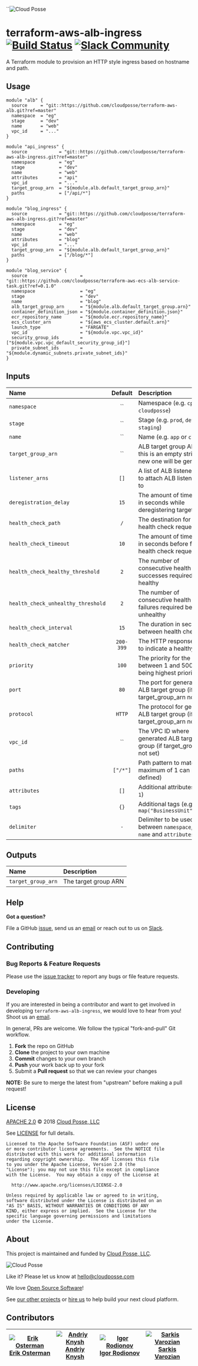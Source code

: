 ``![Cloud Posse](https://cloudposse.com/logo-300x69.png)

# terraform-aws-alb-ingress [![Build Status](https://travis-ci.org/cloudposse/terraform-aws-alb-ingress.svg?branch=master)](https://travis-ci.org/cloudposse/terraform-aws-alb-ingress) [![Slack Community](https://slack.cloudposse.com/badge.svg)](https://slack.cloudposse.com)

A Terraform module to provision an HTTP style ingress based on hostname and path.

## Usage

```
module "alb" {
  source     = "git::https://github.com/cloudposse/terraform-aws-alb.git?ref=master"
  namespace  = "eg"
  stage      = "dev"
  name       = "web"
  vpc_id     = "..."
}

module "api_ingress" {
  source            = "git::https://github.com/cloudposse/terraform-aws-alb-ingress.git?ref=master"
  namespace         = "eg"
  stage             = "dev"
  name              = "web"
  attributes        = "api"
  vpc_id            = "..."
  target_group_arn  = "${module.alb.default_target_group_arn}"
  paths             = ["/api/*"]
}

module "blog_ingress" {
  source            = "git::https://github.com/cloudposse/terraform-aws-alb-ingress.git?ref=master"
  namespace         = "eg"
  stage             = "dev"
  name              = "web"
  attributes        = "blog"
  vpc_id            = "..."
  target_group_arn  = "${module.alb.default_target_group_arn}"
  paths             = ["/blog/*"]
}

module "blog_service" {
  source                    = "git::https://github.com/cloudposse/terraform-aws-ecs-alb-service-task.git?ref=0.1.0"
  namespace                 = "eg"
  stage                     = "dev"
  name                      = "blog"
  alb_target_group_arn      = "${module.alb.default_target_group.arn}"
  container_definition_json = "${module.container_definition.json}"
  ecr_repository_name       = "${module.ecr.repository_name}"
  ecs_cluster_arn           = "${aws_ecs_cluster.default.arn}"
  launch_type               = "FARGATE"
  vpc_id                    = "${module.vpc.vpc_id}"
  security_group_ids        = ["${module.vpc.vpc_default_security_group_id}"]
  private_subnet_ids        = "${module.dynamic_subnets.private_subnet_ids}"
}
```

## Inputs

| Name                               |    Default      | Description                                                                      | Required |
|:-----------------------------------|:---------------:|:---------------------------------------------------------------------------------|:--------:|
| `namespace`                        |      ``         | Namespace (e.g. `cp` or `cloudposse`)                                            |   Yes    |
| `stage`                            |      ``         | Stage (e.g. `prod`, `dev`, `staging`)                                            |   Yes    |
| `name`                             |      ``         | Name  (e.g. `app` or `cluster`)                                                  |   Yes    |
| `target_group_arn`                 |      ``         | ALB target group ARN, if this is an empty string a new one will be generated     |    No    |
| `listener_arns`                    |     `[]`        | A list of ALB listener ARNs to attach ALB listener rule to                       |    No    |
| `deregistration_delay`             |     `15`        | The amount of time to wait in seconds while deregistering target                 |    No    |
| `health_check_path`                |     `/`         | The destination for the health check request                                     |    No    |
| `health_check_timeout`             |     `10`        | The amount of time to wait in seconds before failing a health check request      |    No    |
| `health_check_healthy_threshold`   |     `2`         | The number of consecutive health checks successes required before healthy        |    No    |
| `health_check_unhealthy_threshold` |     `2`         | The number of consecutive health check failures required before unhealthy        |    No    |
| `health_check_interval`            |     `15`        | The duration in seconds in between health checks                                 |    No    |
| `health_check_matcher`             |   `200-399`     | The HTTP response codes to indicate a healthy check                              |    No    |
| `priority`                         |     `100`       | The priority for the rule between 1 and 50000 (1 being highest priority)         |    No    |
| `port`                             |     `80`        | The port for generated ALB target group (if target_group_arn not set)            |    No    |
| `protocol`                         |    `HTTP`       | The protocol for generated ALB target group (if target_group_arn not set)        |    No    |
| `vpc_id`                           |      ``         | The VPC ID where generated ALB target group (if target_group_arn not set)        |    No    |
| `paths`                            |   `["/*"]`      | Path pattern to match (a maximum of 1 can be defined)                            |    No    |
| `attributes`                       |     `[]`        | Additional attributes (e.g. `1`)                                                 |    No    |
| `tags`                             |     `{}`        | Additional tags  (e.g. `map("BusinessUnit","XYZ")`                               |    No    |
| `delimiter`                        |     `-`         | Delimiter to be used between `namespace`, `stage`, `name` and `attributes`       |    No    |



## Outputs

| Name                            | Description                                                     |
|:--------------------------------|:----------------------------------------------------------------|
| `target_group_arn`              | The target group ARN                                            |


## Help

**Got a question?**

File a GitHub [issue](https://github.com/cloudposse/default-backend/issues), send us an [email](mailto:hello@cloudposse.com) or reach out to us on [Slack](https://slack.cloudposse.com).

## Contributing

### Bug Reports & Feature Requests

Please use the [issue tracker](https://github.com/cloudposse/terraform-aws-alb-ingress/issues) to report any bugs or file feature requests.

### Developing

If you are interested in being a contributor and want to get involved in developing `terraform-aws-alb-ingress`, we would love to hear from you! Shoot us an [email](mailto:hello@cloudposse.com).

In general, PRs are welcome. We follow the typical "fork-and-pull" Git workflow.

 1. **Fork** the repo on GitHub
 2. **Clone** the project to your own machine
 3. **Commit** changes to your own branch
 4. **Push** your work back up to your fork
 5. Submit a **Pull request** so that we can review your changes

**NOTE:** Be sure to merge the latest from "upstream" before making a pull request!

## License

[APACHE 2.0](LICENSE) © 2018 [Cloud Posse, LLC](https://cloudposse.com)

See [LICENSE](LICENSE) for full details.

    Licensed to the Apache Software Foundation (ASF) under one
    or more contributor license agreements.  See the NOTICE file
    distributed with this work for additional information
    regarding copyright ownership.  The ASF licenses this file
    to you under the Apache License, Version 2.0 (the
    "License"); you may not use this file except in compliance
    with the License.  You may obtain a copy of the License at

      http://www.apache.org/licenses/LICENSE-2.0

    Unless required by applicable law or agreed to in writing,
    software distributed under the License is distributed on an
    "AS IS" BASIS, WITHOUT WARRANTIES OR CONDITIONS OF ANY
    KIND, either express or implied.  See the License for the
    specific language governing permissions and limitations
    under the License.

## About

This project is maintained and funded by [Cloud Posse, LLC][website].

![Cloud Posse](https://cloudposse.com/logo-300x69.png)


Like it? Please let us know at <hello@cloudposse.com>

We love [Open Source Software](https://github.com/cloudposse/)!

See [our other projects][community]
or [hire us][hire] to help build your next cloud platform.

  [website]: https://cloudposse.com/
  [community]: https://github.com/cloudposse/
  [hire]: https://cloudposse.com/contact/


## Contributors

| [![Erik Osterman][erik_img]][erik_web]<br/>[Erik Osterman][erik_web] | [![Andriy Knysh][andriy_img]][andriy_web]<br/>[Andriy Knysh][andriy_web] |[![Igor Rodionov][igor_img]][igor_web]<br/>[Igor Rodionov][igor_img]|[![Sarkis Varozian][sarkis_img]][sarkis_web]<br/>[Sarkis Varozian][sarkis_web] |
|-------------------------------------------------------|------------------------------------------------------------------|------------------------------------------------------------------|------------------------------------------------------------------|

[erik_img]: http://s.gravatar.com/avatar/88c480d4f73b813904e00a5695a454cb?s=144
[erik_web]: https://github.com/osterman/
[andriy_img]: https://avatars0.githubusercontent.com/u/7356997?v=4&u=ed9ce1c9151d552d985bdf5546772e14ef7ab617&s=144
[andriy_web]: https://github.com/aknysh/
[igor_img]: http://s.gravatar.com/avatar/bc70834d32ed4517568a1feb0b9be7e2?s=144
[igor_web]: https://github.com/goruha/
[sarkis_img]: https://avatars3.githubusercontent.com/u/42673?s=144&v=4
[sarkis_web]: https://github.com/sarkis/